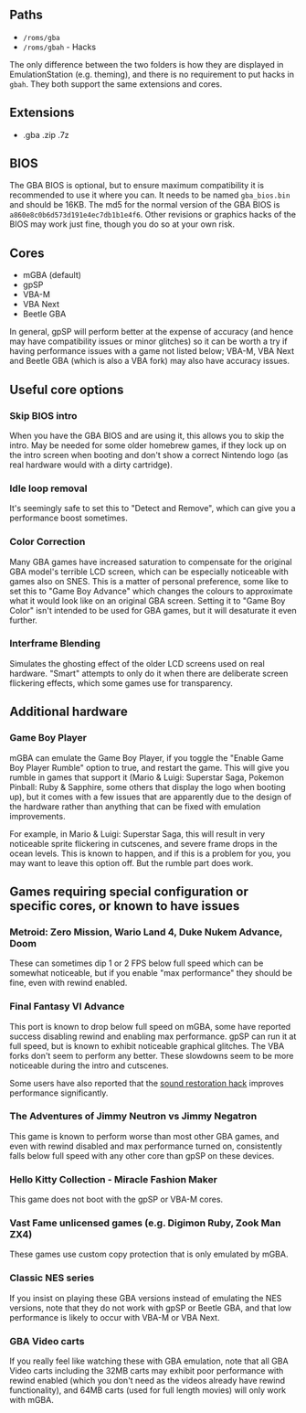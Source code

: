 ## Paths
- `/roms/gba`
- `/roms/gbah` - Hacks

The only difference between the two folders is how they are displayed in EmulationStation (e.g. theming), and there is no requirement to put hacks in `gbah`. They both support the same extensions and cores.

## Extensions
- .gba .zip .7z

## BIOS
The GBA BIOS is optional, but to ensure maximum compatibility it is recommended to use it where you can. It needs to be named `gba_bios.bin` and should be 16KB. The md5 for the normal version of the GBA BIOS is `a860e8c0b6d573d191e4ec7db1b1e4f6`. Other revisions or graphics hacks of the BIOS may work just fine, though you do so at your own risk.

## Cores
- mGBA (default)
- gpSP
- VBA-M
- VBA Next
- Beetle GBA

In general, gpSP will perform better at the expense of accuracy (and hence may have compatibility issues or minor glitches) so it can be worth a try if having performance issues with a game not listed below; VBA-M, VBA Next and Beetle GBA (which is also a VBA fork) may also have accuracy issues.

## Useful core options
### Skip BIOS intro
When you have the GBA BIOS and are using it, this allows you to skip the intro. May be needed for some older homebrew games, if they lock up on the intro screen when booting and don't show a correct Nintendo logo (as real hardware would with a dirty cartridge).

### Idle loop removal
It's seemingly safe to set this to "Detect and Remove", which can give you a performance boost sometimes.

### Color Correction
Many GBA games have increased saturation to compensate for the original GBA model's terrible LCD screen, which can be especially noticeable with games also on SNES. This is a matter of personal preference, some like to set this to "Game Boy Advance" which changes the colours to approximate what it would look like on an original GBA screen. Setting it to "Game Boy Color" isn't intended to be used for GBA games, but it will desaturate it even further.

### Interframe Blending
Simulates the ghosting effect of the older LCD screens used on real hardware. "Smart" attempts to only do it when there are deliberate screen flickering effects, which some games use for transparency.

## Additional hardware
### Game Boy Player
mGBA can emulate the Game Boy Player, if you toggle the "Enable Game Boy Player Rumble" option to true, and restart the game. This will give you rumble in games that support it (Mario & Luigi: Superstar Saga, Pokemon Pinball: Ruby & Sapphire, some others that display the logo when booting up), but it comes with a few issues that are apparently due to the design of the hardware rather than anything that can be fixed with emulation improvements.

For example, in Mario & Luigi: Superstar Saga, this will result in very noticeable sprite flickering in cutscenes, and severe frame drops in the ocean levels. This is known to happen, and if this is a problem for you, you may want to leave this option off. But the rumble part does work.

## Games requiring special configuration or specific cores, or known to have issues

### Metroid: Zero Mission, Wario Land 4, Duke Nukem Advance, Doom
These can sometimes dip 1 or 2 FPS below full speed which can be somewhat noticeable, but if you enable "max performance" they should be fine, even with rewind enabled.

### Final Fantasy VI Advance
This port is known to drop below full speed on mGBA, some have reported success disabling rewind and enabling max performance. gpSP can run it at full speed, but is known to exhibit noticeable graphical glitches. The VBA forks don't seem to perform any better. These slowdowns seem to be more noticeable during the intro and cutscenes.

Some users have also reported that the [sound restoration hack](http://www.romhacking.net/hacks/657) improves performance significantly.

### The Adventures of Jimmy Neutron vs Jimmy Negatron
This game is known to perform worse than most other GBA games, and even with rewind disabled and max performance turned on, consistently falls below full speed with any other core than gpSP on these devices.

### Hello Kitty Collection - Miracle Fashion Maker
This game does not boot with the gpSP or VBA-M cores.

### Vast Fame unlicensed games (e.g. Digimon Ruby, Zook Man ZX4)
These games use custom copy protection that is only emulated by mGBA.

### Classic NES series
If you insist on playing these GBA versions instead of emulating the NES versions, note that they do not work with gpSP or Beetle GBA, and that low performance is likely to occur with VBA-M or VBA Next.

### GBA Video carts
If you really feel like watching these with GBA emulation, note that all GBA Video carts including the 32MB carts may exhibit poor performance with rewind enabled (which you don't need as the videos already have rewind functionality), and 64MB carts (used for full length movies) will only work with mGBA.